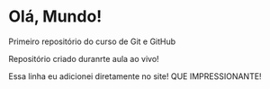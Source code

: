# Olá, Mundo!
 Primeiro repositório do curso de Git e GitHub

 Repositório criado duranrte aula ao vivo!
 
 Essa linha eu adicionei diretamente no site! QUE IMPRESSIONANTE!
